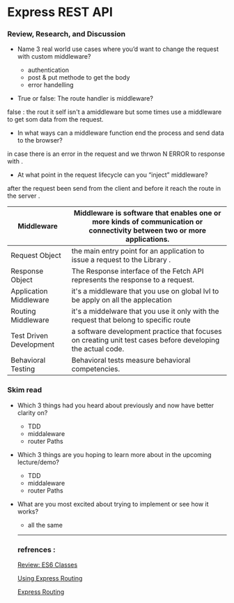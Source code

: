 # Express REST API

### Review, Research, and Discussion

* Name 3 real world use cases where you’d want to change the request with custom middleware?

  * authentication
  * post & put methode to get the body
  * error handelling

* True or false: The route handler is middleware?

false : the rout it self isn't a amiddleware but some times use a middleware to get som data from the request.

* In what ways can a middleware function end the process and send data to the browser?

in case there is an error in the request and we thrwon N ERROR to response with .

* At what point in the request lifecycle can you “inject” middleware? 

after the request been send from the client and before it reach the route in the server .


 
Middleware | Middleware is software that enables one or more kinds of communication or connectivity between two or more applications.
-|-
Request Object |  the main entry point for an application to issue a request to the Library .
Response Object | The Response interface of the Fetch API represents the response to a request.
Application Middleware |  it's a middleware that you use on global lvl to be apply on all the applecation
Routing Middleware | it's a middelware that you use it only with the request that belong to specific route
Test Driven Development | a software development practice that focuses on creating unit test cases before developing the actual code.
Behavioral Testing | Behavioral tests measure behavioral competencies.

### Skim read

  * Which 3 things had you heard about previously and now have better clarity on?

     * TDD
     * middaleware
     * router Paths

  * Which 3 things are you hoping to learn more about in the upcoming lecture/demo?

     * TDD
     * middaleware
     * router Paths


  * What are you most excited about trying to implement or see how it works?
    
    * all the same

    ----
     ### refrences : 

    [Review: ES6 Classes](https://developer.mozilla.org/en-US/docs/Web/JavaScript/Reference/Classes)

    [Using Express Routing](https://expressjs.com/en/guide/routing.html)

    [Express Routing](https://scotch.io/tutorials/learn-to-use-the-new-router-in-expressjs-4)




